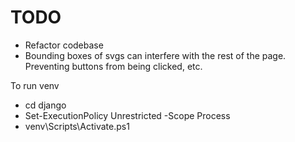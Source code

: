 # TODO

- Refactor codebase
- Bounding boxes of svgs can interfere with the rest of the page. Preventing buttons from being clicked, etc.

To run venv
- cd django
- Set-ExecutionPolicy Unrestricted -Scope Process
- venv\Scripts\Activate.ps1